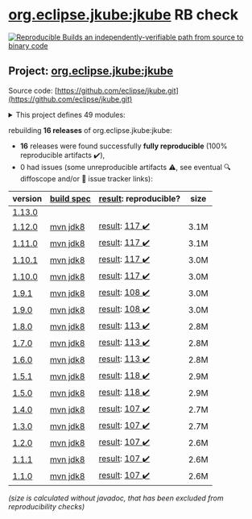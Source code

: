 [org.eclipse.jkube:jkube](https://central.sonatype.com/artifact/org.eclipse.jkube/jkube/1.12.0/versions) RB check
=======

[![Reproducible Builds](https://reproducible-builds.org/images/logos/rb.svg) an independently-verifiable path from source to binary code](https://reproducible-builds.org/)

## Project: [org.eclipse.jkube:jkube](https://central.sonatype.com/artifact/org.eclipse.jkube/jkube/1.12.0/versions)

Source code: [https://github.com/eclipse/jkube.git](https://github.com/eclipse/jkube.git)

<details><summary>This project defines 49 modules:</summary>

* [org.eclipse.jkube.kubernetes:org.eclipse.jkube.kubernetes.gradle.plugin](https://central.sonatype.com/artifact/org.eclipse.jkube.kubernetes/org.eclipse.jkube.kubernetes.gradle.plugin/1.12.0)
* [org.eclipse.jkube.openshift:org.eclipse.jkube.openshift.gradle.plugin](https://central.sonatype.com/artifact/org.eclipse.jkube.openshift/org.eclipse.jkube.openshift.gradle.plugin/1.12.0)
* [org.eclipse.jkube:gradle-plugin](https://central.sonatype.com/artifact/org.eclipse.jkube/gradle-plugin/1.12.0)
* [org.eclipse.jkube:gradle-plugin-doc](https://central.sonatype.com/artifact/org.eclipse.jkube/gradle-plugin-doc/1.12.0)
* [org.eclipse.jkube:gradle-plugin-it](https://central.sonatype.com/artifact/org.eclipse.jkube/gradle-plugin-it/1.12.0)
* [org.eclipse.jkube:jkube](https://central.sonatype.com/artifact/org.eclipse.jkube/jkube/1.12.0)
* [org.eclipse.jkube:jkube-kit-api](https://central.sonatype.com/artifact/org.eclipse.jkube/jkube-kit-api/1.12.0)
* [org.eclipse.jkube:jkube-kit-build](https://central.sonatype.com/artifact/org.eclipse.jkube/jkube-kit-build/1.12.0)
* [org.eclipse.jkube:jkube-kit-build-api](https://central.sonatype.com/artifact/org.eclipse.jkube/jkube-kit-build-api/1.12.0)
* [org.eclipse.jkube:jkube-kit-build-service-docker](https://central.sonatype.com/artifact/org.eclipse.jkube/jkube-kit-build-service-docker/1.12.0)
* [org.eclipse.jkube:jkube-kit-build-service-jib](https://central.sonatype.com/artifact/org.eclipse.jkube/jkube-kit-build-service-jib/1.12.0)
* [org.eclipse.jkube:jkube-kit-common](https://central.sonatype.com/artifact/org.eclipse.jkube/jkube-kit-common/1.12.0)
* [org.eclipse.jkube:jkube-kit-common-maven](https://central.sonatype.com/artifact/org.eclipse.jkube/jkube-kit-common-maven/1.12.0)
* [org.eclipse.jkube:jkube-kit-common-test](https://central.sonatype.com/artifact/org.eclipse.jkube/jkube-kit-common-test/1.12.0)
* [org.eclipse.jkube:jkube-kit-config-image](https://central.sonatype.com/artifact/org.eclipse.jkube/jkube-kit-config-image/1.12.0)
* [org.eclipse.jkube:jkube-kit-config-resource](https://central.sonatype.com/artifact/org.eclipse.jkube/jkube-kit-config-resource/1.12.0)
* [org.eclipse.jkube:jkube-kit-config-service](https://central.sonatype.com/artifact/org.eclipse.jkube/jkube-kit-config-service/1.12.0)
* [org.eclipse.jkube:jkube-kit-doc](https://central.sonatype.com/artifact/org.eclipse.jkube/jkube-kit-doc/1.12.0)
* [org.eclipse.jkube:jkube-kit-enricher-api](https://central.sonatype.com/artifact/org.eclipse.jkube/jkube-kit-enricher-api/1.12.0)
* [org.eclipse.jkube:jkube-kit-enricher-generic](https://central.sonatype.com/artifact/org.eclipse.jkube/jkube-kit-enricher-generic/1.12.0)
* [org.eclipse.jkube:jkube-kit-enricher-specific](https://central.sonatype.com/artifact/org.eclipse.jkube/jkube-kit-enricher-specific/1.12.0)
* [org.eclipse.jkube:jkube-kit-generator-api](https://central.sonatype.com/artifact/org.eclipse.jkube/jkube-kit-generator-api/1.12.0)
* [org.eclipse.jkube:jkube-kit-generator-java-exec](https://central.sonatype.com/artifact/org.eclipse.jkube/jkube-kit-generator-java-exec/1.12.0)
* [org.eclipse.jkube:jkube-kit-generator-karaf](https://central.sonatype.com/artifact/org.eclipse.jkube/jkube-kit-generator-karaf/1.12.0)
* [org.eclipse.jkube:jkube-kit-generator-webapp](https://central.sonatype.com/artifact/org.eclipse.jkube/jkube-kit-generator-webapp/1.12.0)
* [org.eclipse.jkube:jkube-kit-generator-wildfly-swarm](https://central.sonatype.com/artifact/org.eclipse.jkube/jkube-kit-generator-wildfly-swarm/1.12.0)
* [org.eclipse.jkube:jkube-kit-micronaut](https://central.sonatype.com/artifact/org.eclipse.jkube/jkube-kit-micronaut/1.12.0)
* [org.eclipse.jkube:jkube-kit-microprofile](https://central.sonatype.com/artifact/org.eclipse.jkube/jkube-kit-microprofile/1.12.0)
* [org.eclipse.jkube:jkube-kit-openliberty](https://central.sonatype.com/artifact/org.eclipse.jkube/jkube-kit-openliberty/1.12.0)
* [org.eclipse.jkube:jkube-kit-parent](https://central.sonatype.com/artifact/org.eclipse.jkube/jkube-kit-parent/1.12.0)
* [org.eclipse.jkube:jkube-kit-profiles](https://central.sonatype.com/artifact/org.eclipse.jkube/jkube-kit-profiles/1.12.0)
* [org.eclipse.jkube:jkube-kit-quarkus](https://central.sonatype.com/artifact/org.eclipse.jkube/jkube-kit-quarkus/1.12.0)
* [org.eclipse.jkube:jkube-kit-remote-dev](https://central.sonatype.com/artifact/org.eclipse.jkube/jkube-kit-remote-dev/1.12.0)
* [org.eclipse.jkube:jkube-kit-resource-helm](https://central.sonatype.com/artifact/org.eclipse.jkube/jkube-kit-resource-helm/1.12.0)
* [org.eclipse.jkube:jkube-kit-resource-service](https://central.sonatype.com/artifact/org.eclipse.jkube/jkube-kit-resource-service/1.12.0)
* [org.eclipse.jkube:jkube-kit-smallrye](https://central.sonatype.com/artifact/org.eclipse.jkube/jkube-kit-smallrye/1.12.0)
* [org.eclipse.jkube:jkube-kit-spring-boot](https://central.sonatype.com/artifact/org.eclipse.jkube/jkube-kit-spring-boot/1.12.0)
* [org.eclipse.jkube:jkube-kit-thorntail](https://central.sonatype.com/artifact/org.eclipse.jkube/jkube-kit-thorntail/1.12.0)
* [org.eclipse.jkube:jkube-kit-vertx](https://central.sonatype.com/artifact/org.eclipse.jkube/jkube-kit-vertx/1.12.0)
* [org.eclipse.jkube:jkube-kit-watcher-api](https://central.sonatype.com/artifact/org.eclipse.jkube/jkube-kit-watcher-api/1.12.0)
* [org.eclipse.jkube:jkube-kit-watcher-standard](https://central.sonatype.com/artifact/org.eclipse.jkube/jkube-kit-watcher-standard/1.12.0)
* [org.eclipse.jkube:jkube-kit-wildfly-jar](https://central.sonatype.com/artifact/org.eclipse.jkube/jkube-kit-wildfly-jar/1.12.0)
* [org.eclipse.jkube:kubernetes-maven-plugin](https://central.sonatype.com/artifact/org.eclipse.jkube/kubernetes-maven-plugin/1.12.0)
* [org.eclipse.jkube:kubernetes-maven-plugin-doc](https://central.sonatype.com/artifact/org.eclipse.jkube/kubernetes-maven-plugin-doc/1.12.0)
* [org.eclipse.jkube:kubernetes-maven-plugin-it](https://central.sonatype.com/artifact/org.eclipse.jkube/kubernetes-maven-plugin-it/1.12.0)
* [org.eclipse.jkube:kubernetes-maven-plugin-parent](https://central.sonatype.com/artifact/org.eclipse.jkube/kubernetes-maven-plugin-parent/1.12.0)
* [org.eclipse.jkube:openshift-maven-plugin](https://central.sonatype.com/artifact/org.eclipse.jkube/openshift-maven-plugin/1.12.0)
* [org.eclipse.jkube:openshift-maven-plugin-it](https://central.sonatype.com/artifact/org.eclipse.jkube/openshift-maven-plugin-it/1.12.0)
* [org.eclipse.jkube:openshift-maven-plugin-parent](https://central.sonatype.com/artifact/org.eclipse.jkube/openshift-maven-plugin-parent/1.12.0)
</details>

rebuilding **16 releases** of org.eclipse.jkube:jkube:
- **16** releases were found successfully **fully reproducible** (100% reproducible artifacts :heavy_check_mark:),
- 0 had issues (some unreproducible artifacts :warning:, see eventual :mag: diffoscope and/or :memo: issue tracker links):

| version | [build spec](/BUILDSPEC.md) | [result](https://reproducible-builds.org/docs/jvm/): reproducible? | size |
| -- | --------- | ------ | -- |
| [1.13.0](https://central.sonatype.com/artifact/org.eclipse.jkube/jkube/1.13.0/pom) | | | |
| [1.12.0](https://central.sonatype.com/artifact/org.eclipse.jkube/jkube/1.12.0/pom) | [mvn jdk8](jkube-1.12.0.buildspec) | [result](jkube-1.12.0.buildinfo): [117 :heavy_check_mark: ](jkube-1.12.0.buildcompare) | 3.1M |
| [1.11.0](https://central.sonatype.com/artifact/org.eclipse.jkube/jkube/1.11.0/pom) | [mvn jdk8](jkube-1.11.0.buildspec) | [result](jkube-1.11.0.buildinfo): [117 :heavy_check_mark: ](jkube-1.11.0.buildcompare) | 3.1M |
| [1.10.1](https://central.sonatype.com/artifact/org.eclipse.jkube/jkube/1.10.1/pom) | [mvn jdk8](jkube-1.10.1.buildspec) | [result](jkube-1.10.1.buildinfo): [117 :heavy_check_mark: ](jkube-1.10.1.buildcompare) | 3.0M |
| [1.10.0](https://central.sonatype.com/artifact/org.eclipse.jkube/jkube/1.10.0/pom) | [mvn jdk8](jkube-1.10.0.buildspec) | [result](jkube-1.10.0.buildinfo): [117 :heavy_check_mark: ](jkube-1.10.0.buildcompare) | 3.0M |
| [1.9.1](https://central.sonatype.com/artifact/org.eclipse.jkube/jkube/1.9.1/pom) | [mvn jdk8](jkube-1.9.1.buildspec) | [result](jkube-1.9.1.buildinfo): [108 :heavy_check_mark: ](jkube-1.9.1.buildcompare) | 3.0M |
| [1.9.0](https://central.sonatype.com/artifact/org.eclipse.jkube/jkube/1.9.0/pom) | [mvn jdk8](jkube-1.9.0.buildspec) | [result](jkube-1.9.0.buildinfo): [108 :heavy_check_mark: ](jkube-1.9.0.buildcompare) | 3.0M |
| [1.8.0](https://central.sonatype.com/artifact/org.eclipse.jkube/jkube/1.8.0/pom) | [mvn jdk8](jkube-1.8.0.buildspec) | [result](jkube-1.8.0.buildinfo): [113 :heavy_check_mark: ](jkube-1.8.0.buildcompare) | 2.8M |
| [1.7.0](https://central.sonatype.com/artifact/org.eclipse.jkube/jkube/1.7.0/pom) | [mvn jdk8](jkube-1.7.0.buildspec) | [result](jkube-1.7.0.buildinfo): [113 :heavy_check_mark: ](jkube-1.7.0.buildcompare) | 2.8M |
| [1.6.0](https://central.sonatype.com/artifact/org.eclipse.jkube/jkube/1.6.0/pom) | [mvn jdk8](jkube-1.6.0.buildspec) | [result](jkube-1.6.0.buildinfo): [113 :heavy_check_mark: ](jkube-1.6.0.buildcompare) | 2.8M |
| [1.5.1](https://central.sonatype.com/artifact/org.eclipse.jkube/jkube/1.5.1/pom) | [mvn jdk8](jkube-1.5.1.buildspec) | [result](jkube-1.5.1.buildinfo): [118 :heavy_check_mark: ](jkube-1.5.1.buildcompare) | 2.9M |
| [1.5.0](https://central.sonatype.com/artifact/org.eclipse.jkube/jkube/1.5.0/pom) | [mvn jdk8](jkube-1.5.0.buildspec) | [result](jkube-1.5.0.buildinfo): [118 :heavy_check_mark: ](jkube-1.5.0.buildcompare) | 2.9M |
| [1.4.0](https://central.sonatype.com/artifact/org.eclipse.jkube/jkube/1.4.0/pom) | [mvn jdk8](jkube-1.4.0.buildspec) | [result](jkube-1.4.0.buildinfo): [107 :heavy_check_mark: ](jkube-1.4.0.buildcompare) | 2.7M |
| [1.3.0](https://central.sonatype.com/artifact/org.eclipse.jkube/jkube/1.3.0/pom) | [mvn jdk8](jkube-1.3.0.buildspec) | [result](jkube-1.3.0.buildinfo): [107 :heavy_check_mark: ](jkube-1.3.0.buildcompare) | 2.7M |
| [1.2.0](https://central.sonatype.com/artifact/org.eclipse.jkube/jkube/1.2.0/pom) | [mvn jdk8](jkube-1.2.0.buildspec) | [result](jkube-1.2.0.buildinfo): [107 :heavy_check_mark: ](jkube-1.2.0.buildcompare) | 2.6M |
| [1.1.1](https://central.sonatype.com/artifact/org.eclipse.jkube/jkube/1.1.1/pom) | [mvn jdk8](jkube-1.1.1.buildspec) | [result](jkube-1.1.1.buildinfo): [107 :heavy_check_mark: ](jkube-1.1.1.buildcompare) | 2.6M |
| [1.1.0](https://central.sonatype.com/artifact/org.eclipse.jkube/jkube/1.1.0/pom) | [mvn jdk8](jkube-1.1.0.buildspec) | [result](jkube-1.1.0.buildinfo): [107 :heavy_check_mark: ](jkube-1.1.0.buildcompare) | 2.6M |

<i>(size is calculated without javadoc, that has been excluded from reproducibility checks)</i>
